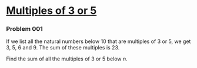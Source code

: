 # [Multiples of 3 or 5](https://projecteuler.net/problem=1)

### Problem 001

If we list all the natural numbers below 10 that are multiples of 3 or 5, we get 3, 5, 6 and 9. The sum of these multiples is 23.

Find the sum of all the multiples of 3 or 5 below *n*.